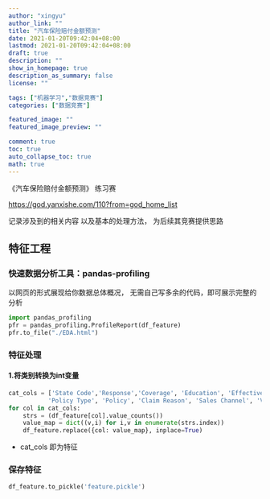 ```yaml
---
author: "xingyu"
author_link: ""
title: "汽车保险赔付金额预测"
date: 2021-01-20T09:42:04+08:00
lastmod: 2021-01-20T09:42:04+08:00
draft: true
description: ""
show_in_homepage: true
description_as_summary: false
license: ""

tags: ["机器学习","数据竞赛"]
categories: ["数据竞赛"]

featured_image: ""
featured_image_preview: ""

comment: true
toc: true
auto_collapse_toc: true
math: true
---
```


《汽车保险赔付金额预测》 练习赛

https://god.yanxishe.com/110?from=god_home_list

记录涉及到的相关内容 以及基本的处理方法， 为后续其竞赛提供思路

<!--more-->

## 特征工程

### 快速数据分析工具：pandas-profiling

以网页的形式展现给你数据总体概况， 无需自己写多余的代码，即可展示完整的分析

```python
import pandas_profiling
pfr = pandas_profiling.ProfileReport(df_feature)
pfr.to_file("./EDA.html")
```

### 特征处理

#### 1.将类别转换为int变量

```python
cat_cols = ['State Code','Response','Coverage', 'Education', 'Effective To Date', 'EmploymentStatus', 'Gender', 'Location Code', 'Marital Status',
           'Policy Type', 'Policy', 'Claim Reason', 'Sales Channel', 'Vehicle Class', 'Vehicle Size']
for col in cat_cols:
    strs = (df_feature[col].value_counts())
    value_map = dict((v,i) for i,v in enumerate(strs.index))
    df_feature.replace({col: value_map}, inplace=True)
```

* cat_cols 即为特征

### 保存特征

```python
df_feature.to_pickle('feature.pickle')
```



